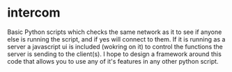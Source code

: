 # intercom
Basic Python scripts which checks the same network as it to see if anyone else is running the script, and if yes will connect to them. If it is running as a server a javascript ui is included (wokring on it) to control the functions the server is sending to the client(s).
I hope to design a framework around this code that allows you to use any of it's features in any other python script.
